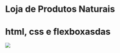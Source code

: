 # Loja de Produtos Naturais

# html, css e flexboxasdas
<img src="https://raw.githubusercontent.com/dieegobs/loja-de-produtos-naturais/refs/heads/main/images/Site.png"/>











